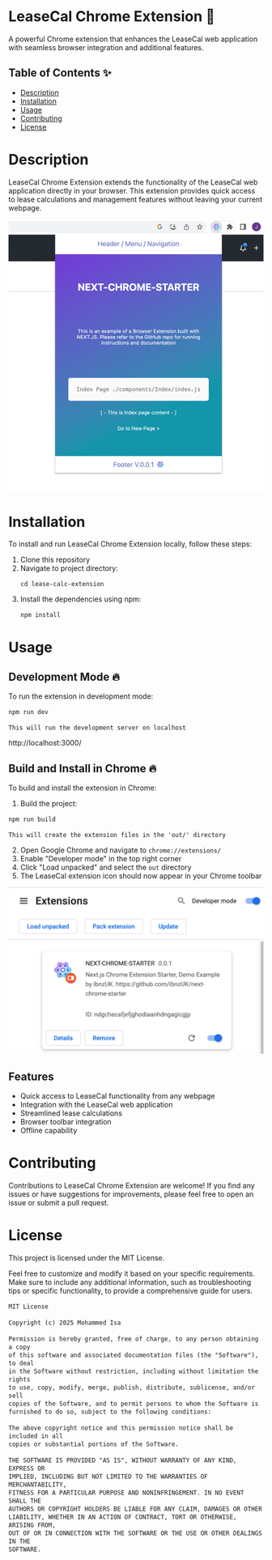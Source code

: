 # LeaseCal Chrome Extension 🧮

A powerful Chrome extension that enhances the LeaseCal web application with seamless browser integration and additional features.

## Table of Contents ✨  

- [Description](#description)
- [Installation](#installation)
- [Usage](#usage)
- [Contributing](#contributing)
- [License](#license)

# Description

LeaseCal Chrome Extension extends the functionality of the LeaseCal web application directly in your browser. This extension provides quick access to lease calculations and management features without leaving your current webpage.

![Preview](Screen2.jpg)

# Installation

To install and run LeaseCal Chrome Extension locally, follow these steps:

1. Clone this repository
2. Navigate to project directory: 
   ```
   cd lease-calc-extension
   ```
3. Install the dependencies using npm: 
   ```
   npm install
   ```

# Usage
## Development Mode 🔥
To run the extension in development mode:

```
npm run dev
```
`This will run the development server on localhost`

 http://localhost:3000/

## Build and Install in Chrome 🔥
To build and install the extension in Chrome:

1. Build the project:
```
npm run build
```
`This will create the extension files in the 'out/' directory`

2. Open Google Chrome and navigate to `chrome://extensions/`
3. Enable "Developer mode" in the top right corner
4. Click "Load unpacked" and select the `out` directory
5. The LeaseCal extension icon should now appear in your Chrome toolbar

![Preview](Screen1.jpg)

## Features
- Quick access to LeaseCal functionality from any webpage
- Integration with the LeaseCal web application
- Streamlined lease calculations
- Browser toolbar integration
- Offline capability

# Contributing
Contributions to LeaseCal Chrome Extension are welcome! If you find any issues or have suggestions for improvements, please feel free to open an issue or submit a pull request.

# License
This project is licensed under the MIT License.

Feel free to customize and modify it based on your specific requirements. 
Make sure to include any additional information, such as troubleshooting tips or specific 
functionality, to provide a comprehensive guide for users.

```
MIT License

Copyright (c) 2025 Mohammed Isa

Permission is hereby granted, free of charge, to any person obtaining a copy
of this software and associated documentation files (the "Software"), to deal
in the Software without restriction, including without limitation the rights
to use, copy, modify, merge, publish, distribute, sublicense, and/or sell
copies of the Software, and to permit persons to whom the Software is
furnished to do so, subject to the following conditions:

The above copyright notice and this permission notice shall be included in all
copies or substantial portions of the Software.

THE SOFTWARE IS PROVIDED "AS IS", WITHOUT WARRANTY OF ANY KIND, EXPRESS OR
IMPLIED, INCLUDING BUT NOT LIMITED TO THE WARRANTIES OF MERCHANTABILITY,
FITNESS FOR A PARTICULAR PURPOSE AND NONINFRINGEMENT. IN NO EVENT SHALL THE
AUTHORS OR COPYRIGHT HOLDERS BE LIABLE FOR ANY CLAIM, DAMAGES OR OTHER
LIABILITY, WHETHER IN AN ACTION OF CONTRACT, TORT OR OTHERWISE, ARISING FROM,
OUT OF OR IN CONNECTION WITH THE SOFTWARE OR THE USE OR OTHER DEALINGS IN THE
SOFTWARE.
